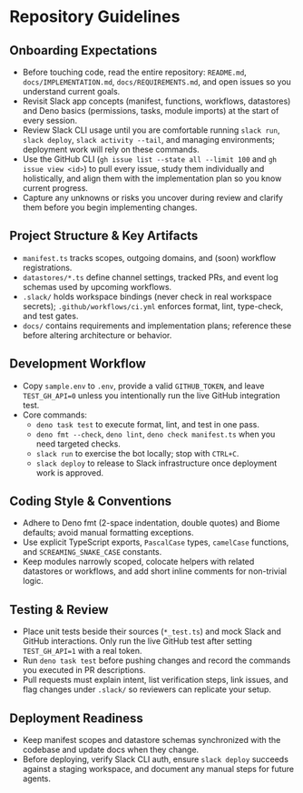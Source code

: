 # Repository Guidelines

## Onboarding Expectations
- Before touching code, read the entire repository: `README.md`, `docs/IMPLEMENTATION.md`, `docs/REQUIREMENTS.md`, and open issues so you understand current goals.
- Revisit Slack app concepts (manifest, functions, workflows, datastores) and Deno basics (permissions, tasks, module imports) at the start of every session.
- Review Slack CLI usage until you are comfortable running `slack run`, `slack deploy`, `slack activity --tail`, and managing environments; deployment work will rely on these commands. 
- Use the GitHub CLI (`gh issue list --state all --limit 100` and `gh issue view <id>`) to pull every issue, study them individually and holistically, and align them with the implementation plan so you know current progress.
- Capture any unknowns or risks you uncover during review and clarify them before you begin implementing changes.

## Project Structure & Key Artifacts
- `manifest.ts` tracks scopes, outgoing domains, and (soon) workflow registrations.
- `datastores/*.ts` define channel settings, tracked PRs, and event log schemas used by upcoming workflows.
- `.slack/` holds workspace bindings (never check in real workspace secrets); `.github/workflows/ci.yml` enforces format, lint, type-check, and test gates.
- `docs/` contains requirements and implementation plans; reference these before altering architecture or behavior.

## Development Workflow
- Copy `sample.env` to `.env`, provide a valid `GITHUB_TOKEN`, and leave `TEST_GH_API=0` unless you intentionally run the live GitHub integration test.
- Core commands:
  - `deno task test` to execute format, lint, and test in one pass.
  - `deno fmt --check`, `deno lint`, `deno check manifest.ts` when you need targeted checks.
  - `slack run` to exercise the bot locally; stop with `CTRL+C`.
  - `slack deploy` to release to Slack infrastructure once deployment work is approved.

## Coding Style & Conventions
- Adhere to Deno fmt (2-space indentation, double quotes) and Biome defaults; avoid manual formatting exceptions.
- Use explicit TypeScript exports, `PascalCase` types, `camelCase` functions, and `SCREAMING_SNAKE_CASE` constants.
- Keep modules narrowly scoped, colocate helpers with related datastores or workflows, and add short inline comments for non-trivial logic.

## Testing & Review
- Place unit tests beside their sources (`*_test.ts`) and mock Slack and GitHub interactions. Only run the live GitHub test after setting `TEST_GH_API=1` with a real token.
- Run `deno task test` before pushing changes and record the commands you executed in PR descriptions.
- Pull requests must explain intent, list verification steps, link issues, and flag changes under `.slack/` so reviewers can replicate your setup.

## Deployment Readiness
- Keep manifest scopes and datastore schemas synchronized with the codebase and update docs when they change.
- Before deploying, verify Slack CLI auth, ensure `slack deploy` succeeds against a staging workspace, and document any manual steps for future agents.
